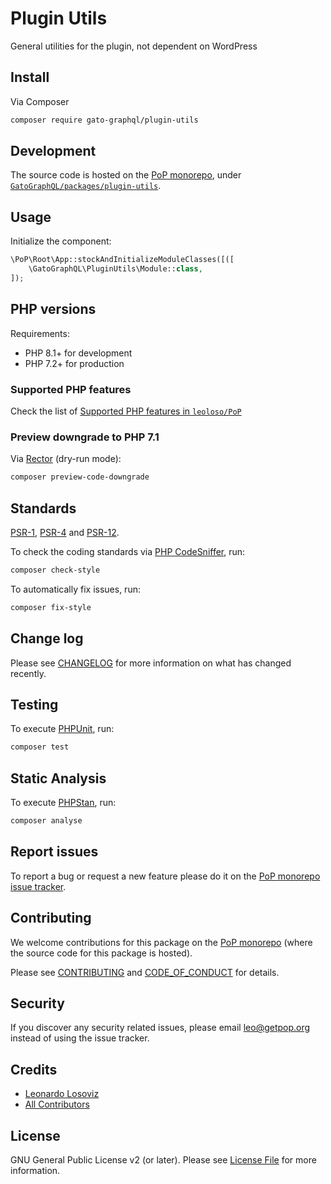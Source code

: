 # Plugin Utils

<!--
[![Build Status][ico-travis]][link-travis]
[![Quality Score][ico-code-quality]][link-code-quality]
[![Software License][ico-license]](LICENSE.md)
[![Latest Version on Packagist][ico-version]][link-packagist]
[![Coverage Status][ico-scrutinizer]][link-scrutinizer]
[![Total Downloads][ico-downloads]][link-downloads]
-->

General utilities for the plugin, not dependent on WordPress

## Install

Via Composer

``` bash
composer require gato-graphql/plugin-utils
```

## Development

The source code is hosted on the [PoP monorepo](https://github.com/leoloso/PoP), under [`GatoGraphQL/packages/plugin-utils`](https://github.com/leoloso/PoP/tree/master/layers/GatoGraphQL/packages/plugin-utils).

## Usage

Initialize the component:

``` php
\PoP\Root\App::stockAndInitializeModuleClasses([([
    \GatoGraphQL\PluginUtils\Module::class,
]);
```

## PHP versions

Requirements:

- PHP 8.1+ for development
- PHP 7.2+ for production

### Supported PHP features

Check the list of [Supported PHP features in `leoloso/PoP`](https://github.com/leoloso/PoP/blob/master/docs/supported-php-features.md)

### Preview downgrade to PHP 7.1

Via [Rector](https://github.com/rectorphp/rector) (dry-run mode):

```bash
composer preview-code-downgrade
```

## Standards

[PSR-1](https://www.php-fig.org/psr/psr-1), [PSR-4](https://www.php-fig.org/psr/psr-4) and [PSR-12](https://www.php-fig.org/psr/psr-12).

To check the coding standards via [PHP CodeSniffer](https://github.com/squizlabs/PHP_CodeSniffer), run:

``` bash
composer check-style
```

To automatically fix issues, run:

``` bash
composer fix-style
```

## Change log

Please see [CHANGELOG](CHANGELOG.md) for more information on what has changed recently.

## Testing

To execute [PHPUnit](https://phpunit.de/), run:

``` bash
composer test
```

## Static Analysis

To execute [PHPStan](https://github.com/phpstan/phpstan), run:

``` bash
composer analyse
```

## Report issues

To report a bug or request a new feature please do it on the [PoP monorepo issue tracker](https://github.com/leoloso/PoP/issues).

## Contributing

We welcome contributions for this package on the [PoP monorepo](https://github.com/leoloso/PoP) (where the source code for this package is hosted).

Please see [CONTRIBUTING](CONTRIBUTING.md) and [CODE_OF_CONDUCT](CODE_OF_CONDUCT.md) for details.

## Security

If you discover any security related issues, please email leo@getpop.org instead of using the issue tracker.

## Credits

- [Leonardo Losoviz][link-author]
- [All Contributors][link-contributors]

## License

GNU General Public License v2 (or later). Please see [License File](LICENSE.md) for more information.

[ico-version]: https://img.shields.io/packagist/v/gato-graphql/plugin-utils.svg?style=flat-square
[ico-license]: https://img.shields.io/badge/license-GPLv2-brightgreen.svg?style=flat-square
[ico-travis]: https://img.shields.io/travis/gato-graphql/plugin-utils/master.svg?style=flat-square
[ico-scrutinizer]: https://img.shields.io/scrutinizer/coverage/g/gato-graphql/plugin-utils.svg?style=flat-square
[ico-code-quality]: https://img.shields.io/scrutinizer/g/gato-graphql/plugin-utils.svg?style=flat-square
[ico-downloads]: https://img.shields.io/packagist/dt/gato-graphql/plugin-utils.svg?style=flat-square

[link-packagist]: https://packagist.org/packages/gato-graphql/plugin-utils
[link-travis]: https://travis-ci.org/gato-graphql/plugin-utils
[link-scrutinizer]: https://scrutinizer-ci.com/g/gato-graphql/plugin-utils/code-structure
[link-code-quality]: https://scrutinizer-ci.com/g/gato-graphql/plugin-utils
[link-downloads]: https://packagist.org/packages/gato-graphql/plugin-utils
[link-author]: https://github.com/leoloso
[link-contributors]: ../../../../../../contributors
